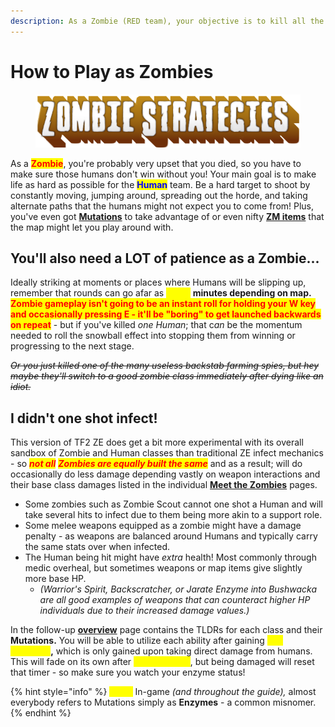 ```yaml
---
description: As a Zombie (RED team), your objective is to kill all the humans!
---
```


# How to Play as Zombies

<figure><img src="../../.gitbook/assets/Zombie Strategies.png" alt=""><figcaption></figcaption></figure>

As a <mark style="color:red;">**Zombie**</mark>, you're probably very upset that you died, so you have to make sure those humans don't win without you! Your main goal is to make life as hard as possible for the <mark style="color:blue;">**Human**</mark> team. Be a hard target to shoot by constantly moving, jumping around, spreading out the horde, and taking alternate paths that the humans might not expect you to come from! Plus, you've even got [**Mutations**](zombie-mutations-overview.md) to take advantage of or even nifty [**ZM items**](../../elements-of-zombie-escape/items/common-items.md) that the map might let you play around with.

## **You'll also need a LOT of patience as a Zombie...**

Ideally striking at moments or places where Humans will be slipping up, remember that rounds can go afar as <mark style="color:yellow;">**\[30+]**</mark> **minutes depending on map.** <mark style="color:red;">**Zombie gameplay isn't going to be an instant roll for holding your W key and occasionally pressing E - it'll be "boring" to get launched backwards on repeat**</mark> - but if you've killed _one Human_; that &#x63;_&#x61;n_ be the momentum needed to roll the snowball effect into stopping them from winning or progressing to the next stage.&#x20;

~~_Or you just killed one of the many useless backstab farming spies, but hey maybe they'll switch to a good zombie class immediately after dying like an idiot._~~

## I didn't one shot infect!

This version of TF2 ZE does get a bit more experimental with its overall sandbox of Zombie and Human classes than traditional ZE infect mechanics - so _<mark style="color:red;">**not all**</mark>_ _<mark style="color:red;">**Zombies are equally built the same**</mark>_ and as a result; will do occasionally do less damage depending vastly on weapon interactions and their base class damages listed in the individual [**Meet the Zombies**](../../human-zombie-guides-stats-here/meet-the-zombies/) pages.

* Some zombies such as Zombie Scout cannot one shot a Human and will take several hits to infect due to them being more akin to a support role.
* Some melee weapons equipped as a zombie might have a damage penalty - as weapons are balanced around Humans and typically carry the same stats over when infected.
* The Human being hit might have _extra_ health! Most commonly through medic overheal, but sometimes weapons or map items give slightly more base HP.
  * _(Warrior's Spirit, Backscratcher, or Jarate Enzyme into Bushwacka are all good examples of weapons that can counteract higher HP individuals due to their increased damage values.)_

In the follow-up [**overview**](zombie-mutations-overview.md) page contains the TLDRs for each class and their **Mutations.** You will be able to utilize each ability after gaining <mark style="color:yellow;">**100 \*Enzyme**</mark>**,** which is only gained upon taking direct damage from humans. This will fade on its own after <mark style="color:yellow;">**\[30] seconds**</mark>, but being damaged will reset that timer - so make sure you watch your enzyme status!

{% hint style="info" %}
<mark style="color:yellow;">**Note:**</mark> In-game _(and throughout the guide),_ almost everybody refers to Mutations simply as **Enzymes** - a common misnomer.
{% endhint %}
